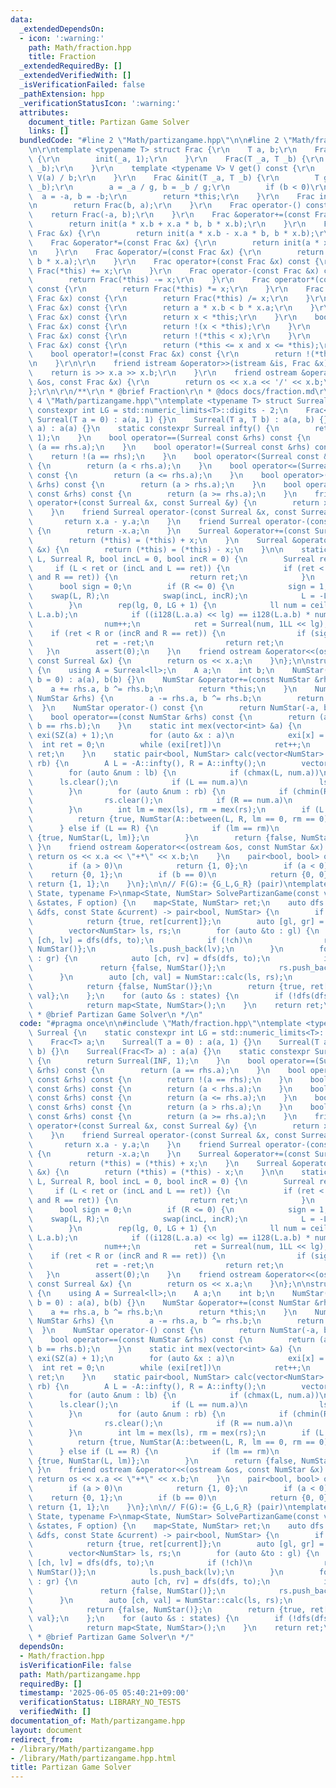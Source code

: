 ```yaml
---
data:
  _extendedDependsOn:
  - icon: ':warning:'
    path: Math/fraction.hpp
    title: Fraction
  _extendedRequiredBy: []
  _extendedVerifiedWith: []
  _isVerificationFailed: false
  _pathExtension: hpp
  _verificationStatusIcon: ':warning:'
  attributes:
    document_title: Partizan Game Solver
    links: []
  bundledCode: "#line 2 \"Math/partizangame.hpp\"\n\n#line 2 \"Math/fraction.hpp\"\
    \n\r\ntemplate <typename T> struct Frac {\r\n    T a, b;\r\n    Frac(T _a = 0)\
    \ {\r\n        init(_a, 1);\r\n    }\r\n    Frac(T _a, T _b) {\r\n        init(_a,\
    \ _b);\r\n    }\r\n    template <typename V> V get() const {\r\n        return\
    \ V(a) / b;\r\n    }\r\n    Frac &init(T _a, T _b) {\r\n        T g = gcd(_a,\
    \ _b);\r\n        a = _a / g, b = _b / g;\r\n        if (b < 0)\r\n          \
    \  a = -a, b = -b;\r\n        return *this;\r\n    }\r\n    Frac inv() const {\r\
    \n        return Frac(b, a);\r\n    }\r\n    Frac operator-() const {\r\n    \
    \    return Frac(-a, b);\r\n    }\r\n    Frac &operator+=(const Frac &x) {\r\n\
    \        return init(a * x.b + x.a * b, b * x.b);\r\n    }\r\n    Frac &operator-=(const\
    \ Frac &x) {\r\n        return init(a * x.b - x.a * b, b * x.b);\r\n    }\r\n\
    \    Frac &operator*=(const Frac &x) {\r\n        return init(a * x.a, b * x.b);\r\
    \n    }\r\n    Frac &operator/=(const Frac &x) {\r\n        return init(a * x.b,\
    \ b * x.a);\r\n    }\r\n    Frac operator+(const Frac &x) const {\r\n        return\
    \ Frac(*this) += x;\r\n    }\r\n    Frac operator-(const Frac &x) const {\r\n\
    \        return Frac(*this) -= x;\r\n    }\r\n    Frac operator*(const Frac &x)\
    \ const {\r\n        return Frac(*this) *= x;\r\n    }\r\n    Frac operator/(const\
    \ Frac &x) const {\r\n        return Frac(*this) /= x;\r\n    }\r\n    bool operator<(const\
    \ Frac &x) const {\r\n        return a * x.b < b * x.a;\r\n    }\r\n    bool operator>(const\
    \ Frac &x) const {\r\n        return x < *this;\r\n    }\r\n    bool operator<=(const\
    \ Frac &x) const {\r\n        return !(x < *this);\r\n    }\r\n    bool operator>=(const\
    \ Frac &x) const {\r\n        return !(*this < x);\r\n    }\r\n    bool operator==(const\
    \ Frac &x) const {\r\n        return (*this <= x and x <= *this);\r\n    }\r\n\
    \    bool operator!=(const Frac &x) const {\r\n        return !(*this == x);\r\
    \n    }\r\n\r\n    friend istream &operator>>(istream &is, Frac &x) {\r\n    \
    \    return is >> x.a >> x.b;\r\n    }\r\n    friend ostream &operator<<(ostream\
    \ &os, const Frac &x) {\r\n        return os << x.a << '/' << x.b;\r\n    }\r\n\
    };\r\n\r\n/**\r\n * @brief Fraction\r\n * @docs docs/fraction.md\r\n */\n#line\
    \ 4 \"Math/partizangame.hpp\"\ntemplate <typename T> struct Surreal {\n    static\
    \ constexpr int LG = std::numeric_limits<T>::digits - 2;\n    Frac<T> a;\n   \
    \ Surreal(T a = 0) : a(a, 1) {}\n    Surreal(T a, T b) : a(a, b) {}\n    Surreal(Frac<T>\
    \ a) : a(a) {}\n    static constexpr Surreal infty() {\n        return Surreal(INF,\
    \ 1);\n    }\n    bool operator==(Surreal const &rhs) const {\n        return\
    \ (a == rhs.a);\n    }\n    bool operator!=(Surreal const &rhs) const {\n    \
    \    return !(a == rhs);\n    }\n    bool operator<(Surreal const &rhs) const\
    \ {\n        return (a < rhs.a);\n    }\n    bool operator<=(Surreal const &rhs)\
    \ const {\n        return (a <= rhs.a);\n    }\n    bool operator>(Surreal const\
    \ &rhs) const {\n        return (a > rhs.a);\n    }\n    bool operator>=(Surreal\
    \ const &rhs) const {\n        return (a >= rhs.a);\n    }\n    friend Surreal\
    \ operator+(const Surreal &x, const Surreal &y) {\n        return x.a + y.a;\n\
    \    }\n    friend Surreal operator-(const Surreal &x, const Surreal &y) {\n \
    \       return x.a - y.a;\n    }\n    friend Surreal operator-(const Surreal &x)\
    \ {\n        return -x.a;\n    }\n    Surreal &operator+=(const Surreal &x) {\n\
    \        return (*this) = (*this) + x;\n    }\n    Surreal &operator-=(const Surreal\
    \ &x) {\n        return (*this) = (*this) - x;\n    }\n\n    static Surreal between(Surreal\
    \ L, Surreal R, bool incL = 0, bool incR = 0) {\n        Surreal ret(0);\n   \
    \     if (L < ret or (incL and L == ret)) {\n            if (ret < R or (incR\
    \ and R == ret)) {\n                return ret;\n            }\n        }\n  \
    \      bool sign = 0;\n        if (R <= 0) {\n            sign = 1;\n        \
    \    swap(L, R);\n            swap(incL, incR);\n            L = -L, R = -R;\n\
    \        }\n        rep(lg, 0, LG + 1) {\n            ll num = ceil(L.a.a << lg,\
    \ L.a.b);\n            if ((i128(L.a.a) << lg) == i128(L.a.b) * num and !incL)\n\
    \                num++;\n            ret = Surreal(num, 1LL << lg);\n        \
    \    if (ret < R or (incR and R == ret)) {\n                if (sign)\n      \
    \              ret = -ret;\n                return ret;\n            }\n     \
    \   }\n        assert(0);\n    }\n    friend ostream &operator<<(ostream &os,\
    \ const Surreal &x) {\n        return os << x.a;\n    }\n};\n\nstruct NumStar\
    \ {\n    using A = Surreal<ll>;\n    A a;\n    int b;\n    NumStar(A a = 0, int\
    \ b = 0) : a(a), b(b) {}\n    NumStar &operator+=(const NumStar &rhs) {\n    \
    \    a += rhs.a, b ^= rhs.b;\n        return *this;\n    }\n    NumStar &operator-=(const\
    \ NumStar &rhs) {\n        a -= rhs.a, b ^= rhs.b;\n        return *this;\n  \
    \  }\n    NumStar operator-() const {\n        return NumStar(-a, b);\n    }\n\
    \    bool operator==(const NumStar &rhs) const {\n        return (a == rhs.a &&\
    \ b == rhs.b);\n    }\n    static int mex(vector<int> &a) {\n        vector<int>\
    \ exi(SZ(a) + 1);\n        for (auto &x : a)\n            exi[x] = 1;\n      \
    \  int ret = 0;\n        while (exi[ret])\n            ret++;\n        return\
    \ ret;\n    }\n    static pair<bool, NumStar> calc(vector<NumStar> lb, vector<NumStar>\
    \ rb) {\n        A L = -A::infty(), R = A::infty();\n        vector<int> ls, rs;\n\
    \        for (auto &num : lb) {\n            if (chmax(L, num.a))\n          \
    \      ls.clear();\n            if (L == num.a)\n                ls.push_back(num.b);\n\
    \        }\n        for (auto &num : rb) {\n            if (chmin(R, num.a))\n\
    \                rs.clear();\n            if (R == num.a)\n                rs.push_back(num.b);\n\
    \        }\n        int lm = mex(ls), rm = mex(rs);\n        if (L < R) {\n  \
    \          return {true, NumStar(A::between(L, R, lm == 0, rm == 0), 0)};\n  \
    \      } else if (L == R) {\n            if (lm == rm)\n                return\
    \ {true, NumStar(L, lm)};\n        }\n        return {false, NumStar()};\n   \
    \ }\n    friend ostream &operator<<(ostream &os, const NumStar &x) {\n       \
    \ return os << x.a << \"+*\" << x.b;\n    }\n    pair<bool, bool> outcome() {\n\
    \        if (a > 0)\n            return {1, 0};\n        if (a < 0)\n        \
    \    return {0, 1};\n        if (b == 0)\n            return {0, 0};\n       \
    \ return {1, 1};\n    }\n};\n\n// F(G):= {G_L,G_R} (pair)\ntemplate <typename\
    \ State, typename F>\nmap<State, NumStar> SolvePartizanGame(const vector<State>\
    \ &states, F option) {\n    map<State, NumStar> ret;\n    auto dfs = [&](auto\
    \ &dfs, const State &current) -> pair<bool, NumStar> {\n        if (ret.count(current))\n\
    \            return {true, ret[current]};\n        auto [gl, gr] = option(current);\n\
    \        vector<NumStar> ls, rs;\n        for (auto &to : gl) {\n            auto\
    \ [ch, lv] = dfs(dfs, to);\n            if (!ch)\n                return {false,\
    \ NumStar()};\n            ls.push_back(lv);\n        }\n        for (auto &to\
    \ : gr) {\n            auto [ch, rv] = dfs(dfs, to);\n            if (!ch)\n \
    \               return {false, NumStar()};\n            rs.push_back(rv);\n  \
    \      }\n        auto [ch, val] = NumStar::calc(ls, rs);\n        if (!ch)\n\
    \            return {false, NumStar()};\n        return {true, ret[current] =\
    \ val};\n    };\n    for (auto &s : states) {\n        if (!dfs(dfs, s).first)\n\
    \            return map<State, NumStar>();\n    }\n    return ret;\n}\n\n/**\n\
    \ * @brief Partizan Game Solver\n */\n"
  code: "#pragma once\n\n#include \"Math/fraction.hpp\"\ntemplate <typename T> struct\
    \ Surreal {\n    static constexpr int LG = std::numeric_limits<T>::digits - 2;\n\
    \    Frac<T> a;\n    Surreal(T a = 0) : a(a, 1) {}\n    Surreal(T a, T b) : a(a,\
    \ b) {}\n    Surreal(Frac<T> a) : a(a) {}\n    static constexpr Surreal infty()\
    \ {\n        return Surreal(INF, 1);\n    }\n    bool operator==(Surreal const\
    \ &rhs) const {\n        return (a == rhs.a);\n    }\n    bool operator!=(Surreal\
    \ const &rhs) const {\n        return !(a == rhs);\n    }\n    bool operator<(Surreal\
    \ const &rhs) const {\n        return (a < rhs.a);\n    }\n    bool operator<=(Surreal\
    \ const &rhs) const {\n        return (a <= rhs.a);\n    }\n    bool operator>(Surreal\
    \ const &rhs) const {\n        return (a > rhs.a);\n    }\n    bool operator>=(Surreal\
    \ const &rhs) const {\n        return (a >= rhs.a);\n    }\n    friend Surreal\
    \ operator+(const Surreal &x, const Surreal &y) {\n        return x.a + y.a;\n\
    \    }\n    friend Surreal operator-(const Surreal &x, const Surreal &y) {\n \
    \       return x.a - y.a;\n    }\n    friend Surreal operator-(const Surreal &x)\
    \ {\n        return -x.a;\n    }\n    Surreal &operator+=(const Surreal &x) {\n\
    \        return (*this) = (*this) + x;\n    }\n    Surreal &operator-=(const Surreal\
    \ &x) {\n        return (*this) = (*this) - x;\n    }\n\n    static Surreal between(Surreal\
    \ L, Surreal R, bool incL = 0, bool incR = 0) {\n        Surreal ret(0);\n   \
    \     if (L < ret or (incL and L == ret)) {\n            if (ret < R or (incR\
    \ and R == ret)) {\n                return ret;\n            }\n        }\n  \
    \      bool sign = 0;\n        if (R <= 0) {\n            sign = 1;\n        \
    \    swap(L, R);\n            swap(incL, incR);\n            L = -L, R = -R;\n\
    \        }\n        rep(lg, 0, LG + 1) {\n            ll num = ceil(L.a.a << lg,\
    \ L.a.b);\n            if ((i128(L.a.a) << lg) == i128(L.a.b) * num and !incL)\n\
    \                num++;\n            ret = Surreal(num, 1LL << lg);\n        \
    \    if (ret < R or (incR and R == ret)) {\n                if (sign)\n      \
    \              ret = -ret;\n                return ret;\n            }\n     \
    \   }\n        assert(0);\n    }\n    friend ostream &operator<<(ostream &os,\
    \ const Surreal &x) {\n        return os << x.a;\n    }\n};\n\nstruct NumStar\
    \ {\n    using A = Surreal<ll>;\n    A a;\n    int b;\n    NumStar(A a = 0, int\
    \ b = 0) : a(a), b(b) {}\n    NumStar &operator+=(const NumStar &rhs) {\n    \
    \    a += rhs.a, b ^= rhs.b;\n        return *this;\n    }\n    NumStar &operator-=(const\
    \ NumStar &rhs) {\n        a -= rhs.a, b ^= rhs.b;\n        return *this;\n  \
    \  }\n    NumStar operator-() const {\n        return NumStar(-a, b);\n    }\n\
    \    bool operator==(const NumStar &rhs) const {\n        return (a == rhs.a &&\
    \ b == rhs.b);\n    }\n    static int mex(vector<int> &a) {\n        vector<int>\
    \ exi(SZ(a) + 1);\n        for (auto &x : a)\n            exi[x] = 1;\n      \
    \  int ret = 0;\n        while (exi[ret])\n            ret++;\n        return\
    \ ret;\n    }\n    static pair<bool, NumStar> calc(vector<NumStar> lb, vector<NumStar>\
    \ rb) {\n        A L = -A::infty(), R = A::infty();\n        vector<int> ls, rs;\n\
    \        for (auto &num : lb) {\n            if (chmax(L, num.a))\n          \
    \      ls.clear();\n            if (L == num.a)\n                ls.push_back(num.b);\n\
    \        }\n        for (auto &num : rb) {\n            if (chmin(R, num.a))\n\
    \                rs.clear();\n            if (R == num.a)\n                rs.push_back(num.b);\n\
    \        }\n        int lm = mex(ls), rm = mex(rs);\n        if (L < R) {\n  \
    \          return {true, NumStar(A::between(L, R, lm == 0, rm == 0), 0)};\n  \
    \      } else if (L == R) {\n            if (lm == rm)\n                return\
    \ {true, NumStar(L, lm)};\n        }\n        return {false, NumStar()};\n   \
    \ }\n    friend ostream &operator<<(ostream &os, const NumStar &x) {\n       \
    \ return os << x.a << \"+*\" << x.b;\n    }\n    pair<bool, bool> outcome() {\n\
    \        if (a > 0)\n            return {1, 0};\n        if (a < 0)\n        \
    \    return {0, 1};\n        if (b == 0)\n            return {0, 0};\n       \
    \ return {1, 1};\n    }\n};\n\n// F(G):= {G_L,G_R} (pair)\ntemplate <typename\
    \ State, typename F>\nmap<State, NumStar> SolvePartizanGame(const vector<State>\
    \ &states, F option) {\n    map<State, NumStar> ret;\n    auto dfs = [&](auto\
    \ &dfs, const State &current) -> pair<bool, NumStar> {\n        if (ret.count(current))\n\
    \            return {true, ret[current]};\n        auto [gl, gr] = option(current);\n\
    \        vector<NumStar> ls, rs;\n        for (auto &to : gl) {\n            auto\
    \ [ch, lv] = dfs(dfs, to);\n            if (!ch)\n                return {false,\
    \ NumStar()};\n            ls.push_back(lv);\n        }\n        for (auto &to\
    \ : gr) {\n            auto [ch, rv] = dfs(dfs, to);\n            if (!ch)\n \
    \               return {false, NumStar()};\n            rs.push_back(rv);\n  \
    \      }\n        auto [ch, val] = NumStar::calc(ls, rs);\n        if (!ch)\n\
    \            return {false, NumStar()};\n        return {true, ret[current] =\
    \ val};\n    };\n    for (auto &s : states) {\n        if (!dfs(dfs, s).first)\n\
    \            return map<State, NumStar>();\n    }\n    return ret;\n}\n\n/**\n\
    \ * @brief Partizan Game Solver\n */"
  dependsOn:
  - Math/fraction.hpp
  isVerificationFile: false
  path: Math/partizangame.hpp
  requiredBy: []
  timestamp: '2025-06-05 05:40:21+09:00'
  verificationStatus: LIBRARY_NO_TESTS
  verifiedWith: []
documentation_of: Math/partizangame.hpp
layout: document
redirect_from:
- /library/Math/partizangame.hpp
- /library/Math/partizangame.hpp.html
title: Partizan Game Solver
---
```

